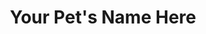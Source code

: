 ---
title: "Your Pet's Name Here"
order: 103
layout: essay
contributor: 
    - first_name: "Your First Name" 
      last_name: "Your Last Name" 
toc: false
menu: false 
---